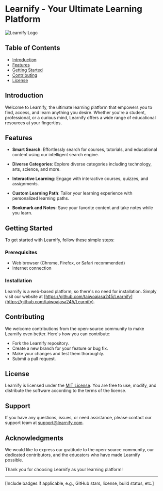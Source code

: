 # Learnify - Your Ultimate Learning Platform

![Learnify Logo](images/learnify-logo.png)

## Table of Contents

- [Introduction](#introduction)
- [Features](#features)
- [Getting Started](#getting-started)
- [Contributing](#contributing)
- [License](#license)
<!-- - [Usage](#usage) -->

## Introduction

Welcome to Learnify, the ultimate learning platform that empowers you to find, access, and learn anything you desire. Whether you're a student, professional, or a curious mind, Learnify offers a wide range of educational resources at your fingertips.

## Features

- **Smart Search**: Effortlessly search for courses, tutorials, and educational content using our intelligent search engine.

- **Diverse Categories**: Explore diverse categories including technology, arts, science, and more.

- **Interactive Learning**: Engage with interactive courses, quizzes, and assignments.

- **Custom Learning Path**: Tailor your learning experience with personalized learning paths.

- **Bookmark and Notes**: Save your favorite content and take notes while you learn.

<!-- - **Collaborative Learning**: Connect with fellow learners and educators for a collaborative learning experience. -->

## Getting Started

To get started with Learnify, follow these simple steps:

### Prerequisites

- Web browser (Chrome, Firefox, or Safari recommended)
- Internet connection

### Installation

Learnify is a web-based platform, so there's no need for installation. Simply visit our website at [https://github.com/taiwoajasa245/Learnify](https://github.com/taiwoajasa245/Learnify).

<!-- ## Usage

1. Sign up for an account or log in if you already have one.
2. Use the powerful search bar to find the content you want to learn.
3. Browse through the search results, filtering by category and rating.
4. Choose a course or resource that interests you.
5. Start your learning journey. -->



## Contributing

We welcome contributions from the open-source community to make Learnify even better. Here's how you can contribute:

- Fork the Learnify repository.
- Create a new branch for your feature or bug fix.
- Make your changes and test them thoroughly.
- Submit a pull request.



## License

Learnify is licensed under the [MIT License](LICENSE). You are free to use, modify, and distribute the software according to the terms of the license.

## Support

If you have any questions, issues, or need assistance, please contact our support team at [support@learnify.com](ajasataiwo45@gmail.com).

## Acknowledgments

We would like to express our gratitude to the open-source community, our dedicated contributors, and the educators who have made Learnify possible.

Thank you for choosing Learnify as your learning platform!

---

[Include badges if applicable, e.g., GitHub stars, license, build status, etc.]
